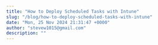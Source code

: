 ```yaml
---
title: "How to Deploy Scheduled Tasks with Intune"
slug: "/blog/how-to-deploy-scheduled-tasks-with-intune"
date: "Mon, 25 Nov 2024 21:31:47 +0000"
author: "stevew1015@gmail.com"
description: ""
---
```


